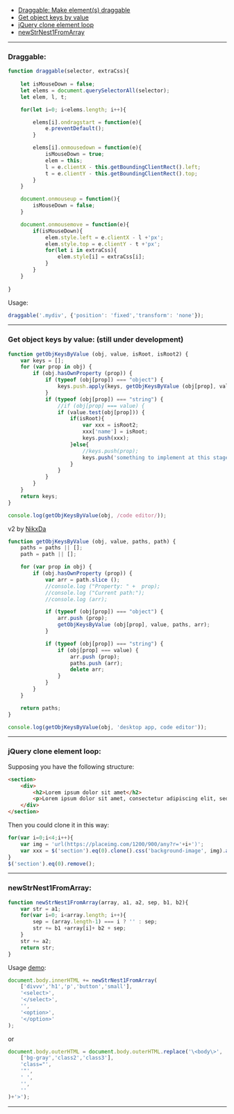<ul>
    <li><a href="#draggable">Draggable: Make element(s) draggable</a></li>
    <li><a href="#get-object-keys-by-value">Get object keys by value</a></li>
    <li><a href="#jquery-clone-element-loop">jQuery clone element loop</a></li>
    <li><a href="#newStrNest1FromArray">newStrNest1FromArray</a></li>
</ul>

---

<h3 id="draggable">Draggable:</h3>

```javascript
function draggable(selector, extraCss){
    
    let isMouseDown = false;
    let elems = document.querySelectorAll(selector);
    let elem, l, t;

    for(let i=0; i<elems.length; i++){

        elems[i].ondragstart = function(e){
            e.preventDefault();
        }

        elems[i].onmousedown = function(e){
            isMouseDown = true;
            elem = this;
            l = e.clientX - this.getBoundingClientRect().left;
            t = e.clientY - this.getBoundingClientRect().top;
        }
    }

    document.onmouseup = function(){
        isMouseDown = false;
    }

    document.onmousemove = function(e){
        if(isMouseDown){
            elem.style.left = e.clientX - l +'px';
            elem.style.top = e.clientY - t +'px';
            for(let i in extraCss){
                elem.style[i] = extraCss[i];
            }
        }
    }
    
}
```

Usage:

```javascript
draggable('.mydiv', {'position': 'fixed','transform': 'none'});
```

---

<h3 id="get-object-keys-by-value">Get object keys by value: (still under development)</h3>

```javascript
function getObjKeysByValue (obj, value, isRoot, isRoot2) {
    var keys = [];
    for (var prop in obj) {
        if (obj.hasOwnProperty (prop)) {
            if (typeof (obj[prop]) === "object") {
                keys.push.apply(keys, getObjKeysByValue (obj[prop], value, prop, obj[prop]));
            }
            if (typeof (obj[prop]) === "string") {
                //if (obj[prop] === value) {
                if (value.test(obj[prop])) {
                    if(isRoot){
                        var xxx = isRoot2;
                        xxx['name'] = isRoot;
                        keys.push(xxx);
                    }else{
                        //keys.push(prop);
                        keys.push('something to implement at this stage xD');
                    }
                }
            }
        }
    }
    return keys;
}

console.log(getObjKeysByValue(obj, /code editor/));
```

v2 by [NikxDa](https://stackoverflow.com/users/4459695/nikxda)

```javascript
function getObjKeysByValue (obj, value, paths, path) {
    paths = paths || [];
    path = path || [];

    for (var prop in obj) {
        if (obj.hasOwnProperty (prop)) {	
            var arr = path.slice ();		
            //console.log ("Property: " +  prop);
            //console.log ("Current path:");
            //console.log (arr);

            if (typeof (obj[prop]) === "object") {
                arr.push (prop);
                getObjKeysByValue (obj[prop], value, paths, arr);
            }

            if (typeof (obj[prop]) === "string") {
                if (obj[prop] === value) {
                    arr.push (prop);
                    paths.push (arr);
                    delete arr;
                }
            }
        }
    }

    return paths;
}

console.log(getObjKeysByValue(obj, 'desktop app, code editor'));
```

---

<h3 id="jquery-clone-element-loop">jQuery clone element loop:</h3>

Supposing you have the following structure:

```html
<section>
    <div>
        <h2>Lorem ipsum dolor sit amet</h2>
        <p>Lorem ipsum dolor sit amet, consectetur adipiscing elit, sed do eiusmod tempor incididunt ut labore et dolore magna aliqua. Ut enim ad minim veniam, quis nostrud exercitation ullamco laboris nisi ut aliquip ex ea commodo consequat.</p>
    </div>
</section>
```

Then you could clone it in this way:

```javascript
for(var i=0;i<4;i++){
    var img = 'url(https://placeimg.com/1200/900/any?r='+i+')';
    var xxx = $('section').eq(0).clone().css('background-image', img).appendTo('body');
}
$('section').eq(0).remove();
```

---

<h3 id="newStrNest1FromArray">newStrNest1FromArray:</h3>

```javascript
function newStrNest1FromArray(array, a1, a2, sep, b1, b2){
	var str = a1;
	for(var i=0; i<array.length; i++){
		sep = (array.length-1) === i ? '' : sep;
		str += b1 +array[i]+ b2 + sep;
	}
	str += a2;
	return str;
}
```

Usage [demo](https://jsfiddle.net/mg74dwu7/):

```javascript
document.body.innerHTML += newStrNest1FromArray(
	['divvv','h1','p','button','small'],
	'<select>',
	'</select>',
	'',
	'<option>',
	'</option>'
);
```

or

```javascript
document.body.outerHTML = document.body.outerHTML.replace('\<body\>', '<body '+newStrNest1FromArray(
	['bg-gray','class2','class3'],
	'class="',
	'"',
	' ',
	'',
	''
)+'>');
```

---



